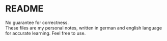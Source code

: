 # README

No guarantee for correctness.  
These files are my personal notes, written in german and english language for accurate learning.
Feel free to use.
